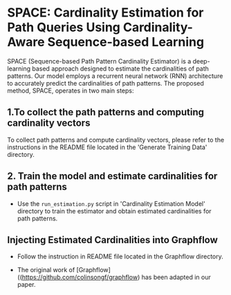 # SPACE: Cardinality Estimation for Path Queries Using Cardinality-Aware Sequence-based Learning

SPACE (Sequence-based Path Pattern Cardinality Estimator) is a deep-learning based approach designed to estimate the cardinalities of path patterns. Our model employs a recurrent neural network (RNN) architecture to accurately predict the cardinalities of path patterns. The proposed method, SPACE, operates in two main steps:

## 1.To collect the path patterns and computing cardinality vectors 

To collect path patterns and compute cardinality vectors, please refer to the instructions in the README file located in the 'Generate Training Data' directory.

## 2. Train the model and estimate cardinalities for path patterns

- Use the `run_estimation.py` script in 'Cardinality Estimation Model' directory to train the estimator and obtain estimated cardinalities for path patterns.


## Injecting Estimated Cardinalities into Graphflow


- Follow the instruction in README file located in the Graphflow directory.

- The original work of [Graphflow] ((https://github.com/colinsongf/graphflow) has been adapted in our paper.
